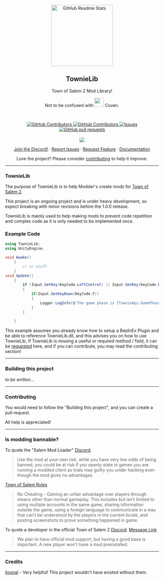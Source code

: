 <p align="center">
 <img width="200px" src="https://i.imgur.com/TUygkzS.png" align="center" alt="GitHub Readme Stats" />
 <h2 align="center">TownieLib</h2>
 <p align="center">Town of Salem 2 Mod Library! 
</p>
<p align="center">
Not to be confused with <img width= "30px" src="https://i.imgur.com/WB9QCft.png"/> Coven.
</p>
<br>
  <p align="center">
    <a href="https://discord.gg/bCEbam2anG">
      <img alt="GitHub Contributors" src="https://img.shields.io/discord/1003392508568535101?label=discord&logo=discord&style=flat" />
    </a>
    <a href="https://github.com/djshinter/townielib/graphs/contributors">
      <img alt="GitHub Contributors" src="https://img.shields.io/github/contributors/djshinter/TownieLib" />
    </a>
    <a href="https://github.com/djshinter/townielib/graphs/contributors">
    <a href="https://github.com/djshinter/townielib/issues">
      <img alt="Issues" src="https://img.shields.io/github/issues/djshinter/TownieLib?color=0088ff" />
    </a>
    <a href="https://github.com/djshinter/townielib/pulls">
      <img alt="GitHub pull requests" src="https://img.shields.io/github/issues-pr/djshinter/townielib?color=0088ff" />
    </a>
    <br/>
    <br/>
    <a href="https://github.com/BepInEx/BepInEx">
      <img src="https://img.shields.io/badge/Supports-BepInEx-gray.svg?colorA=orange&colorB=FB542B&style=for-the-badge"/>
    </a>
  </p>

  <p align="center">
    <a href="https://discord.gg/bCEbam2anG">Join the Discord!</a>
    ·
    <a href="https://github.com/djshinter/townielib/issues/new/choose">Report Issues</a>
    ·
    <a href="https://github.com/djshinter/townielib/issues/new/choose">Request Feature</a>
    ·
    <a href="https://github.com/DjShinter/TownieLib/wiki">Documentation</a>
  </p>


<p align="center">Love the project? Please consider <a href="https://github.com/DjShinter/TownieLib/Contribution.md">contributing</a> to help it improve.</p>




___
### TownieLib
The purpose of TownieLib is to help Modder's create mods for [Town of Salem 2](https://store.steampowered.com/app/334230/Town_of_Salem/).

This project is an ongoing project and is under heavy development, so expect breaking with minor revisions before the 1.0.0 release.

TownieLib is mainly used to help making mods to prevent code repetition and complex code as it is only needed to be implemented once.
### Example Code

```cs
using TownieLib;
using UnityEngine;

void Awake() 
    {
        // ur stuff
    }
void Update()
    {
        if (Input.GetKey(KeyCode.LeftControl) || Input.GetKey(KeyCode.RightControl))
        {
            if(Input.GetKeyDown(KeyCode.F))
            {
                Logger.LogInfo($"The game phase is {TownieApi.GamePhase}...");
            }
        }
        
    }
```

This example assumes you already know how to setup a BepInEx Plugin and be able to reference TownieLib.dll, and this advises you on how to use TownieLib, If TownieLib is missing a useful or required method / field, it can be [requested](https://github.com/djshinter/townielib/issues/new/choose) here, and if you can contribute, you may read the contributing section!
____
### Building this project

*to be written*...

____
### Contributing
You would need to follow the "Building this project", and you can create a pull request.


All help is appreciated!


___
### Is modding bannable?
To quote the "Salem Mod Loader" [Discord](https://discord.gg/bCEbam2anG).
> Use the mod at your own risk, while you have very low odds of being banned, you could be at risk if you openly state in games you are running a modded client as trials may guilty you under hacking even though the mod gives no advantages.

[Town of Salem Rules](https://www.blankmediagames.com/rules/)
> No Cheating – Gaining an unfair advantage over players through means other than normal gameplay. This includes but isn’t limited to using multiple accounts in the same game, sharing information outside the game, using a foreign language to communicate in a way that can’t be understood by the players in the current locale, and posting screenshots to prove something happened in game.

To quote a developer in the official Town of Salem 2 [Discord](https://discord.gg/townofsalem2). [Message Link](https://discord.com/channels/1110363758792036352/1111801081060655154/1112876123852906617)
> We plan to have official mod support, but having a good base is important. A new player won't have a mod preinstalled.

</p>

___
### Credits
[ljoonal](https://github.com/ljoonal) - Very helpful! This project wouldn't have existed without them.
